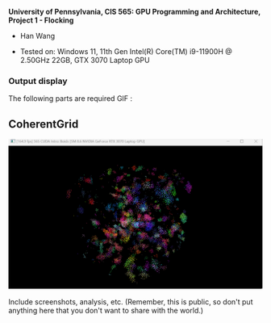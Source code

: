 **University of Pennsylvania, CIS 565: GPU Programming and Architecture,
Project 1 - Flocking**

* Han Wang

* Tested on: Windows 11, 11th Gen Intel(R) Core(TM) i9-11900H @ 2.50GHz  22GB, GTX 3070 Laptop GPU

### Output display
The following parts are required GIF :

## CoherentGrid
![Unlock FPS](images/hw.gif)

Include screenshots, analysis, etc. (Remember, this is public, so don't put
anything here that you don't want to share with the world.)
